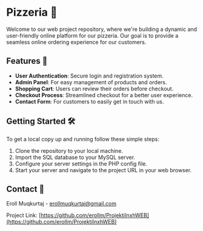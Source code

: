 # Pizzeria 🍕

Welcome to our web project repository, where we're building a dynamic and user-friendly online platform for our pizzeria. Our goal is to provide a seamless online ordering experience for our customers.

## Features 🚀

- **User Authentication**: Secure login and registration system.
- **Admin Panel**: For easy management of products and orders.
- **Shopping Cart**: Users can review their orders before checkout.
- **Checkout Process**: Streamlined checkout for a better user experience.
- **Contact Form**: For customers to easily get in touch with us.

## Getting Started 🛠

To get a local copy up and running follow these simple steps:

1. Clone the repository to your local machine.
2. Import the SQL database to your MySQL server.
3. Configure your server settings in the PHP config file.
4. Start your server and navigate to the project URL in your web browser.

## Contact 📧

Eroll Muqkurtaj - erollmuqkurtaj@gmail.com

Project Link: [https://github.com/erollm/ProjektiInxhWEB](https://github.com/erollm/ProjektiInxhWEB)
